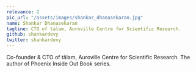 ```yaml
---
relevance: 2
pic_url: "/assets/images/shankar_dhanasekaran.jpg"
name: Shankar Dhanasekaran
tagline: CTO of tālam, Auroville Centre for Scientific Research.
github: shankardevy
twitter: shankardevy
---
```

Co-founder & CTO of tālam, Auroville Centre for Scientific Research. The author of Phoenix Inside Out Book series.